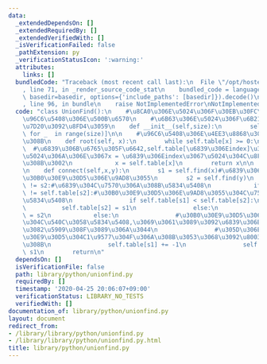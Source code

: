 ```yaml
---
data:
  _extendedDependsOn: []
  _extendedRequiredBy: []
  _extendedVerifiedWith: []
  _isVerificationFailed: false
  _pathExtension: py
  _verificationStatusIcon: ':warning:'
  attributes:
    links: []
  bundledCode: "Traceback (most recent call last):\n  File \"/opt/hostedtoolcache/Python/3.9.6/x64/lib/python3.9/site-packages/onlinejudge_verify/documentation/build.py\"\
    , line 71, in _render_source_code_stat\n    bundled_code = language.bundle(stat.path,\
    \ basedir=basedir, options={'include_paths': [basedir]}).decode()\n  File \"/opt/hostedtoolcache/Python/3.9.6/x64/lib/python3.9/site-packages/onlinejudge_verify/languages/python.py\"\
    , line 96, in bundle\n    raise NotImplementedError\nNotImplementedError\n"
  code: "class UnionFind():\n    #\u8CA0\u306E\u5024\u306F\u30EB\u30FC\u30C8\u3067\
    \u96C6\u5408\u306E\u500B\u6570\n    #\u6B63\u306E\u5024\u306F\u6B21\u306E\u8981\
    \u7D20\u3092\u8FD4\u3059\n    def __init__(self,size):\n        self.table = [-1\
    \ for _  in range(size)]\n\n    #\u96C6\u5408\u306E\u4EE3\u8868\u3092\u6C42\u3081\
    \u308B\n    def root(self, x):\n        while self.table[x] >= 0:\n          \
    \  #\u6839\u306B\u6765\u305F\u6642,self.table[\u6839\u306Eindex]\u306F\u8CA0\u306E\
    \u5024\u306A\u306E\u3067x = \u6839\u306Eindex\u3067\u5024\u304C\u8FD4\u3055\u308C\
    \u308B\u3002\n            x = self.table[x]\n        return x\n\n    #\u4F75\u5408\
    \n    def connect(self,x,y):\n        s1 = self.find(x)#\u6839\u306Eindex,table[s1]\u304C\
    \u30B0\u30E9\u30D5\u306E\u9AD8\u3055\n        s2 = self.find(y)\n        if s1\
    \ != s2:#\u6839\u304C\u7570\u306A\u308B\u5834\u5408\n            if self.table[s1]\
    \ != self.table[s2]:#\u30B0\u30E9\u30D5\u306E\u9AD8\u3055\u304C\u7570\u306A\u308B\
    \u5834\u5408\n                if self.table[s1] < self.table[s2]:\n          \
    \          self.table[s2] = s1\n                else:\n                    self.table[s1]\
    \ = s2\n            else:\n                #\u30B0\u30E9\u30D5\u306E\u9577\u3055\
    \u304C\u540C\u3058\u5834\u5408,\u3069\u3061\u3089\u3092\u6839\u306B\u3057\u3066\
    \u3082\u5909\u308F\u3089\u306A\u3044\n                #\u305D\u306E\u969B,\u30B0\
    \u30E9\u30D5\u304C1\u9577\u304F\u306A\u308B\u3053\u3068\u3092\u8003\u616E\u3059\
    \u308B\n                self.table[s1] += -1\n                self.table[s2] =\
    \ s1\n        return\n"
  dependsOn: []
  isVerificationFile: false
  path: library/python/unionfind.py
  requiredBy: []
  timestamp: '2020-04-25 20:06:07+09:00'
  verificationStatus: LIBRARY_NO_TESTS
  verifiedWith: []
documentation_of: library/python/unionfind.py
layout: document
redirect_from:
- /library/library/python/unionfind.py
- /library/library/python/unionfind.py.html
title: library/python/unionfind.py
---
```

